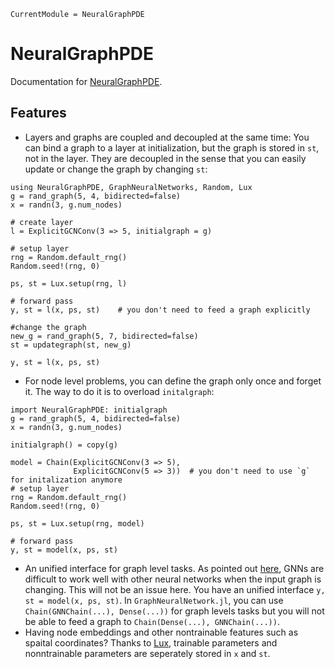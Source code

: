 ```@meta
CurrentModule = NeuralGraphPDE
```

# NeuralGraphPDE

Documentation for [NeuralGraphPDE](https://github.com/MilkshakeForReal/NeuralGraphPDE.jl).


## Features

- Layers and graphs are coupled and decoupled at the same time: You can bind a graph to a layer at initialization, but the graph
  is stored in `st`, not in the layer. They are decoupled in the sense that you can easily update or change the graph by changing `st`:
  
```@example demo
using NeuralGraphPDE, GraphNeuralNetworks, Random, Lux
g = rand_graph(5, 4, bidirected=false)
x = randn(3, g.num_nodes)

# create layer
l = ExplicitGCNConv(3 => 5, initialgraph = g) 

# setup layer
rng = Random.default_rng()
Random.seed!(rng, 0)

ps, st = Lux.setup(rng, l)

# forward pass
y, st = l(x, ps, st)    # you don't need to feed a graph explicitly

#change the graph
new_g = rand_graph(5, 7, bidirected=false)
st = updategraph(st, new_g)

y, st = l(x, ps, st)
```

- For node level problems, you can define the graph only once and forget it. The way to do it is to overload `initalgraph`:
  
```@example demo
import NeuralGraphPDE: initialgraph
g = rand_graph(5, 4, bidirected=false)
x = randn(3, g.num_nodes)

initialgraph() = copy(g) 

model = Chain(ExplicitGCNConv(3 => 5),
              ExplicitGCNConv(5 => 3))  # you don't need to use `g` for initalization anymore
# setup layer
rng = Random.default_rng()
Random.seed!(rng, 0)

ps, st = Lux.setup(rng, model)

# forward pass
y, st = model(x, ps, st)
```

- An unified interface for graph level tasks. As pointed out [here](https://discourse.julialang.org/t/using-a-variable-graph-structure-with-neuralode-and-gcnconv/78881), GNNs are difficult to work well with other neural networks when the input graph is changing. This will not be an issue here. You have an unified interface `y, st = model(x, ps, st)`. In `GraphNeuralNetwork.jl`, you can use `Chain(GNNChain(...), Dense(...))` for graph levels tasks but you will not be able to feed a graph to `Chain(Dense(...), GNNChain(...))`.
- Having node embeddings and other nontrainable features such as spaital coordinates? Thanks to [Lux](http://lux.csail.mit.edu/dev/manual/migrate_from_flux/#implementing-custom-layers), trainable parameters and nonntrainable parameters are seperately stored in `x` and `st`. 
